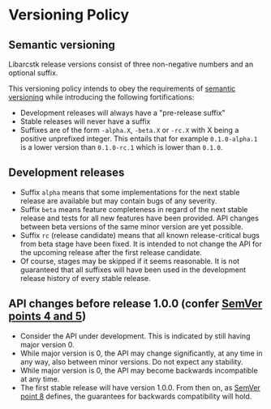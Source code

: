 # Versioning Policy


## Semantic versioning

Libarcstk release versions consist of three non-negative numbers and an optional
suffix.

This versioning policy intends to obey the requirements of
[semantic versioning][1] while introducing the following fortifications:

- Development releases will always have a "pre-release suffix"
- Stable releases will never have a suffix
- Suffixes are of the form ``-alpha.X``, ``-beta.X`` or ``-rc.X``
  with X being a positive unprefixed integer. This entails that
  for example ``0.1.0-alpha.1`` is a lower version than ``0.1.0-rc.1`` which is
  lower than ``0.1.0``.


## Development releases

- Suffix ``alpha`` means that some implementations for the next stable release
  are available but may contain bugs of any severity.
- Suffix ``beta`` means feature completeness in regard of the next stable
  release and tests for all new features have been provided. API changes between
  beta versions of the same minor version are yet possible.
- Suffix ``rc`` (release candidate) means that all known release-critical bugs
  from beta stage have been fixed. It is intended to not change the API for the
  upcoming release after the first release candidate.
- Of course, stages may be skipped if it seems reasonable. It is not guaranteed
  that all suffixes will have been used in the development release history of
  every stable release.


## API changes before release 1.0.0 (confer [SemVer points 4 and 5][2])

- Consider the API under development. This is indicated by still having major
  version 0.
- While major version is 0, the API may change significantly, at any time in any
  way, also between minor versions. Do not expect any stability.
- While major version is 0, the API may become backwards incompatible at any
  time.
- The first stable release will have version 1.0.0. From then on, as
  [SemVer point 8][3] defines, the guarantees for backwards compatibility will
  hold.

[1]: https://semver.org
[2]: https://semver.org#spec-item-4
[3]: https://semver.org#spec-item-8

